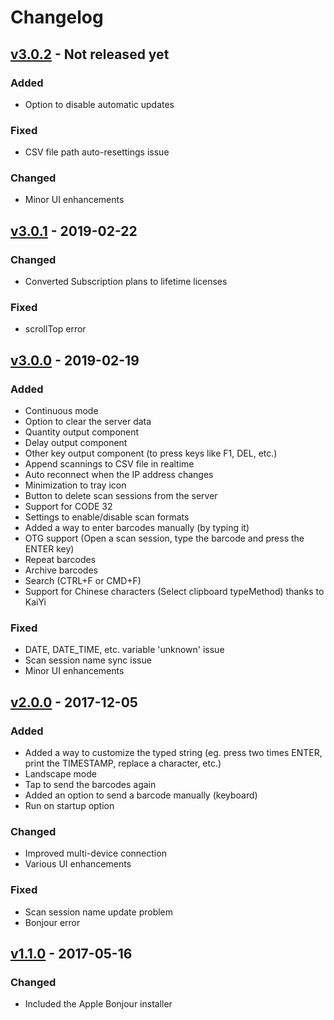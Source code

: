# Changelog

<!-- 
## [x.0.0] - Not released yet

### Added

### Changed

### Deprecated

### Removed

### Fixed

### Security
-->

## [v3.0.2] - Not released yet

### Added

* Option to disable automatic updates

### Fixed

* CSV file path auto-resettings issue

### Changed

* Minor UI enhancements

## [v3.0.1] - 2019-02-22

### Changed

* Converted Subscription plans to lifetime licenses

### Fixed

* scrollTop error

## [v3.0.0] - 2019-02-19

### Added

* Continuous mode
* Option to clear the server data
* Quantity output component
* Delay output component
* Other key output component (to press keys like F1, DEL, etc.)
* Append scannings to CSV file in realtime
* Auto reconnect when the IP address changes
* Minimization to tray icon
* Button to delete scan sessions from the server
* Support for CODE 32
* Settings to enable/disable scan formats
* Added a way to enter barcodes manually (by typing it)
* OTG support (Open a scan session, type the barcode and press the ENTER key)
* Repeat barcodes
* Archive barcodes
* Search (CTRL+F or CMD+F)
* Support for Chinese characters (Select clipboard typeMethod) thanks to KaiYi

### Fixed

* DATE, DATE_TIME, etc. variable 'unknown' issue
* Scan session name sync issue
* Minor UI enhancements

## [v2.0.0] - 2017-12-05

### Added

* Added a way to customize the typed string (eg. press two times ENTER, print the TIMESTAMP, replace a character, etc.)
* Landscape mode
* Tap to send the barcodes again
* Added an option to send a barcode manually (keyboard)
* Run on startup option

### Changed

* Improved multi-device connection
* Various UI enhancements

### Fixed

* Scan session name update problem
* Bonjour error

## [v1.1.0] - 2017-05-16

### Changed

* Included the Apple Bonjour installer

[v3.0.2]: https://github.com/fttx/barcode-to-pc-server/compare/v2.0.0...v3.0.2
[v3.0.1]: https://github.com/fttx/barcode-to-pc-server/compare/v2.0.0...v3.0.1
[v3.0.0]: https://github.com/fttx/barcode-to-pc-server/compare/v2.0.0...v3.0.0
[v2.0.0]: https://github.com/fttx/barcode-to-pc-server/compare/v1.1.0...v2.0.0
[v2.0.0]: https://github.com/fttx/barcode-to-pc-server/compare/v1.1.0...v2.0.0
[v1.1.0]: https://github.com/fttx/barcode-to-pc-server/compare/v1.1.0-rc1...v1.1.0